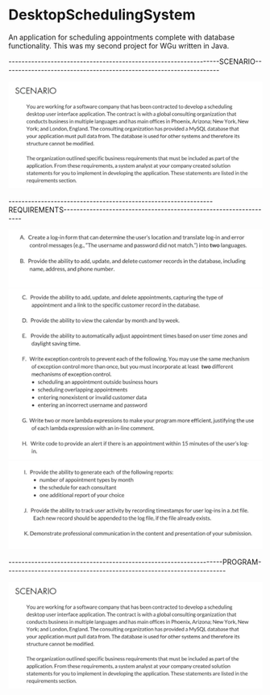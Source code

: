 # DesktopSchedulingSystem
An application for scheduling appointments complete with database functionality. This was my second project for WGu written in Java.


-----------------------------------------------------------------SCENARIO-------------------------------------------------------------------

![scenario](images/Scenario.jpg)

---------------------------------------------------------------REQUIREMENTS-----------------------------------------------------------------

![scenario](images/Requirements1.jpg)
![scenario](images/Requirements2.jpg)
![scenario](images/Requirements3.jpg)

------------------------------------------------------------------PROGRAM--------------------------------------------------------------------

![scenario](images/scenario.jpg)
